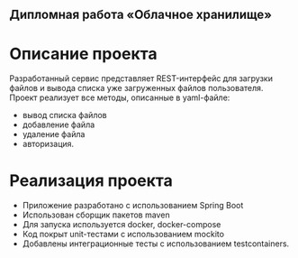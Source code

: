## Дипломная работа «Облачное хранилище»

# Описание проекта

Разработанный сервис представляет REST-интерфейс для загрузки файлов и вывода списка уже загруженных файлов пользователя. Проект реализует все методы, описанные в yaml-файле:
- вывод списка файлов
- добавление файла
- удаление файла
- авторизация.

# Реализация проекта
- Приложение разработано с использованием Spring Boot
- Использован сборщик пакетов maven
- Для запуска используется docker, docker-compose
- Код покрыт unit-тестами с использованием mockito
- Добавлены интеграционные тесты с использованием testcontainers.